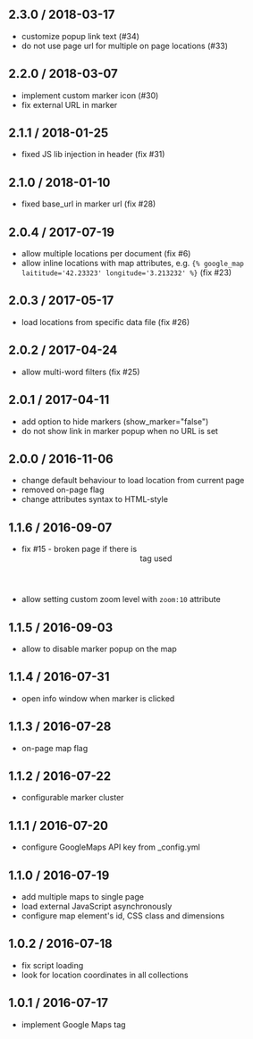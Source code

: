 ## 2.3.0 / 2018-03-17

* customize popup link text (#34)
* do not use page url for multiple on page locations (#33)

## 2.2.0 / 2018-03-07

* implement custom marker icon (#30)
* fix external URL in marker

## 2.1.1 / 2018-01-25

* fixed JS lib injection in header (fix #31)

## 2.1.0 / 2018-01-10

* fixed base_url in marker url (fix #28)

## 2.0.4 / 2017-07-19

* allow multiple locations per document (fix #6)
* allow inline locations with map attributes, e.g. `{% google_map laititude='42.23323' longitude='3.213232' %}` (fix #23)

## 2.0.3 / 2017-05-17

* load locations from specific data file (fix #26)

## 2.0.2 / 2017-04-24

* allow multi-word filters (fix #25)

## 2.0.1 / 2017-04-11

* add option to hide markers (show_marker="false")
* do not show link in marker popup when no URL is set

## 2.0.0 / 2016-11-06

* change default behaviour to load location from current page
* removed on-page flag
* change attributes syntax to HTML-style

## 1.1.6 / 2016-09-07

* fix #15 - broken page if there is <header> tag used
* allow setting custom zoom level with `zoom:10` attribute

## 1.1.5 / 2016-09-03

* allow to disable marker popup on the map

## 1.1.4 / 2016-07-31

* open info window when marker is clicked

## 1.1.3 / 2016-07-28

* on-page map flag

## 1.1.2 / 2016-07-22

* configurable marker cluster

## 1.1.1 / 2016-07-20

* configure GoogleMaps API key from \_config.yml

## 1.1.0 / 2016-07-19

* add multiple maps to single page
* load external JavaScript asynchronously
* configure map element's id, CSS class and dimensions

## 1.0.2 / 2016-07-18

* fix script loading
* look for location coordinates in all collections

## 1.0.1 / 2016-07-17

* implement Google Maps tag
